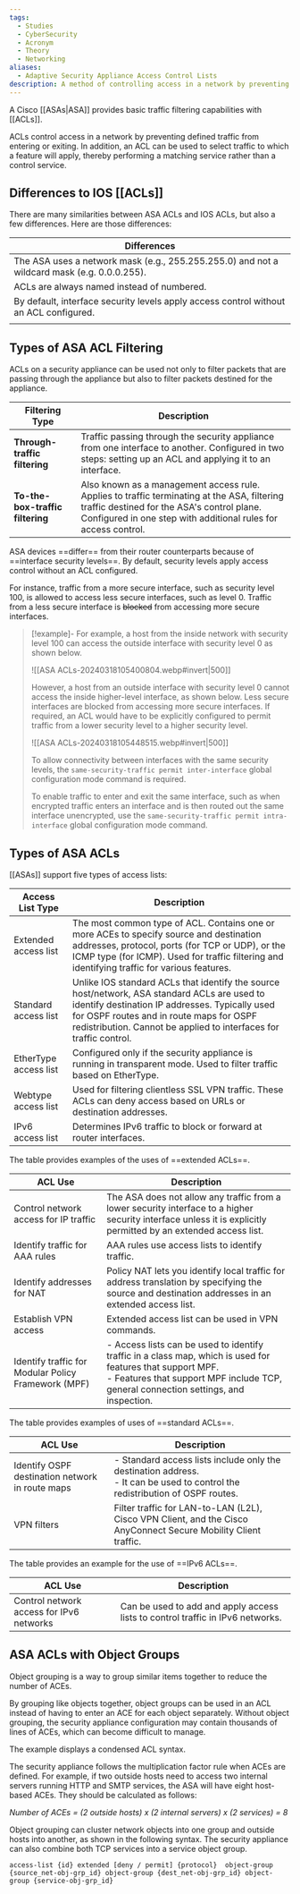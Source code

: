 ```yaml
---
tags:
  - Studies
  - CyberSecurity
  - Acronym
  - Theory
  - Networking
aliases:
  - Adaptive Security Appliance Access Control Lists
description: A method of controlling access in a network by preventing defined traffic from entering or exiting on ASAs.
---
```

A Cisco [[ASAs|ASA]] provides basic traffic filtering capabilities with [[ACLs]]. 

ACLs control access in a network by preventing defined traffic from entering or exiting. In addition, an ACL can be used to select traffic to which a feature will apply, thereby performing a matching service rather than a control service.

## Differences to IOS [[ACLs]]

There are many similarities between ASA ACLs and IOS ACLs, but also a few differences. Here are those differences:

| Differences                                                                                 |
| ------------------------------------------------------------------------------------------- |
| The ASA uses a network mask (e.g., 255.255.255.0) and not a wildcard mask (e.g. 0.0.0.255). |
| ACLs are always named instead of numbered.                                                  |
| By default, interface security levels apply access control without an ACL configured.       |
|                                                                                             |
## Types of ASA ACL Filtering

ACLs on a security appliance can be used not only to filter packets that are passing through the appliance but also to filter packets destined for the appliance.

| Filtering Type                   | Description                                                                                                                                                                                                 |
| -------------------------------- | ----------------------------------------------------------------------------------------------------------------------------------------------------------------------------------------------------------- |
| **Through-traffic filtering**    | Traffic passing through the security appliance from one interface to another. Configured in two steps: setting up an ACL and applying it to an interface.                                                   |
| **To-the-box-traffic filtering** | Also known as a management access rule. Applies to traffic terminating at the ASA, filtering traffic destined for the ASA's control plane. Configured in one step with additional rules for access control. |

ASA devices ==differ== from their router counterparts because of ==interface security levels==. By default, security levels apply access control without an ACL configured. 

For instance, traffic from a more secure interface, such as security level 100, is allowed to access less secure interfaces, such as level 0. Traffic from a less secure interface is ~~blocked~~ from accessing more secure interfaces.

> [!example]-
> For example, a host from the inside network with security level 100 can access the outside interface with security level 0 as shown below.
> 
> ![[ASA ACLs-20240318105400804.webp#invert|500]]
> 
> However, a host from an outside interface with security level 0 cannot access the inside higher-level interface, as shown below. Less secure interfaces are blocked from accessing more secure interfaces. If required, an ACL would have to be explicitly configured to permit traffic from a lower security level to a higher security level.
> 
> ![[ASA ACLs-20240318105448515.webp#invert|500]]
> 
> To allow connectivity between interfaces with the same security levels, the `same-security-traffic permit inter-interface` global configuration mode command is required. 
> 
> To enable traffic to enter and exit the same interface, such as when encrypted traffic enters an interface and is then routed out the same interface unencrypted, use the `same-security-traffic permit intra-interface` global configuration mode command.

## Types of ASA ACLs

[[ASAs]] support five types of access lists:

| Access List Type        | Description                                                                                                                                                                                                                                                                                                |
|-------------------------|------------------------------------------------------------------------------------------------------------------------------------------------------------------------------------------------------------------------------------------------------------------------------------------------------------|
| Extended access list    | The most common type of ACL. Contains one or more ACEs to specify source and destination addresses, protocol, ports (for TCP or UDP), or the ICMP type (for ICMP). Used for traffic filtering and identifying traffic for various features.                                                                                                               |
| Standard access list    | Unlike IOS standard ACLs that identify the source host/network, ASA standard ACLs are used to identify destination IP addresses. Typically used for OSPF routes and in route maps for OSPF redistribution. Cannot be applied to interfaces for traffic control.                                                                                           |
| EtherType access list   | Configured only if the security appliance is running in transparent mode. Used to filter traffic based on EtherType.                                                                                                                                                                                       |
| Webtype access list     | Used for filtering clientless SSL VPN traffic. These ACLs can deny access based on URLs or destination addresses.                                                                                                                                                                                           |
| IPv6 access list        | Determines IPv6 traffic to block or forward at router interfaces.                                                                                                                                                                                                                                          |

The table provides examples of the uses of ==extended ACLs==.

|**ACL Use**|**Description**|
|---|---|
|Control network access for IP traffic|The ASA does not allow any traffic from a lower security interface to a higher security interface unless it is explicitly permitted by an extended access list.|
|Identify traffic for AAA rules|AAA rules use access lists to identify traffic.|
|Identify addresses for NAT|Policy NAT lets you identify local traffic for address translation by specifying the source and destination addresses in an extended access list.|
|Establish VPN access|Extended access list can be used in VPN commands.|
|Identify traffic for Modular Policy Framework (MPF)|- Access lists can be used to identify traffic in a class map, which is used for features that support MPF.<br>- Features that support MPF include TCP, general connection settings, and inspection.|

The table provides examples of uses of ==standard ACLs==.

|**ACL Use**|**Description**|
|---|---|
|Identify OSPF destination network in route maps|- Standard access lists include only the destination address.<br>- It can be used to control the redistribution of OSPF routes.|
|VPN filters|Filter traffic for LAN-to-LAN (L2L), Cisco VPN Client, and the Cisco AnyConnect Secure Mobility Client traffic.|

The table provides an example for the use of ==IPv6 ACLs==.

|**ACL Use**|**Description**|
|---|---|
|Control network access for IPv6 networks|Can be used to add and apply access lists to control traffic in IPv6 networks.|

## ASA ACLs with Object Groups

Object grouping is a way to group similar items together to reduce the number of ACEs. 

By grouping like objects together, object groups can be used in an ACL instead of having to enter an ACE for each object separately. Without object grouping, the security appliance configuration may contain thousands of lines of ACEs, which can become difficult to manage.

The example displays a condensed ACL syntax.

The security appliance follows the multiplication factor rule when ACEs are defined. For example, if two outside hosts need to access two internal servers running HTTP and SMTP services, the ASA will have eight host-based ACEs. They should be calculated as follows:

*Number of ACEs = (2 outside hosts) x (2 internal servers) x (2 services) = 8*

Object grouping can cluster network objects into one group and outside hosts into another, as shown in the following syntax. The security appliance can also combine both TCP services into a service object group.

```
access-list {id} extended [deny / permit] {protocol}  object-group {source_net-obj-grp_id} object-group {dest_net-obj-grp_id} object-group {service-obj-grp_id}
```